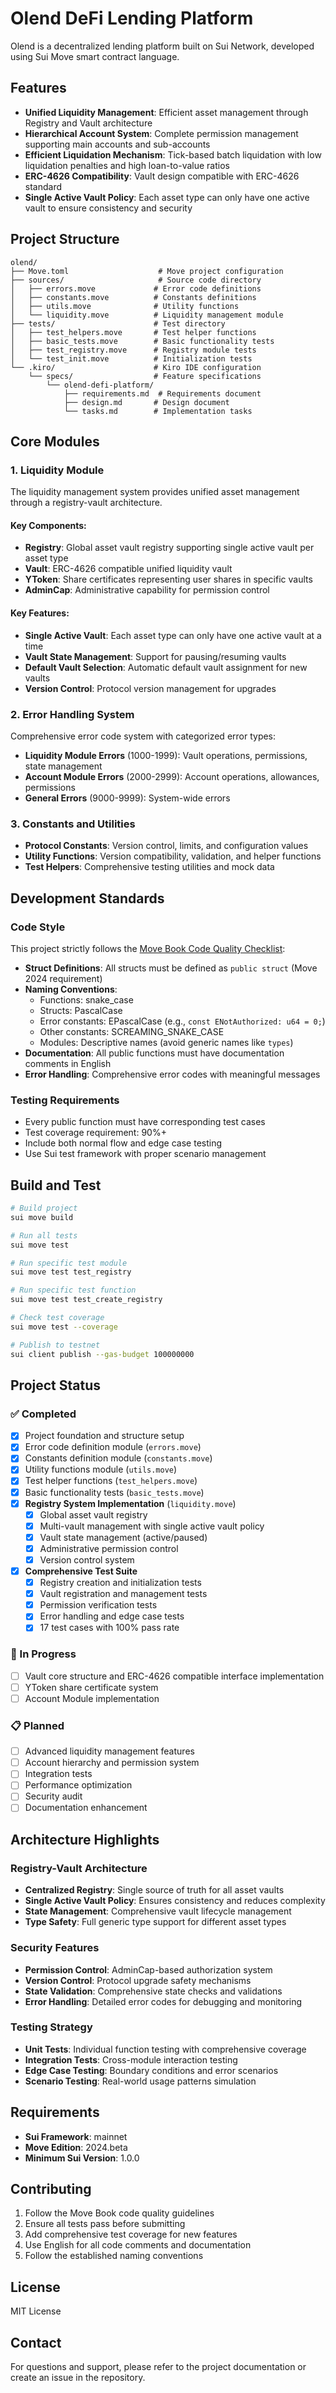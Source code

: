 # Olend DeFi Lending Platform

Olend is a decentralized lending platform built on Sui Network, developed using Sui Move smart contract language.

## Features

- **Unified Liquidity Management**: Efficient asset management through Registry and Vault architecture
- **Hierarchical Account System**: Complete permission management supporting main accounts and sub-accounts
- **Efficient Liquidation Mechanism**: Tick-based batch liquidation with low liquidation penalties and high loan-to-value ratios
- **ERC-4626 Compatibility**: Vault design compatible with ERC-4626 standard
- **Single Active Vault Policy**: Each asset type can only have one active vault to ensure consistency and security

## Project Structure

```
olend/
├── Move.toml                    # Move project configuration
├── sources/                     # Source code directory
│   ├── errors.move             # Error code definitions
│   ├── constants.move          # Constants definitions
│   ├── utils.move              # Utility functions
│   └── liquidity.move          # Liquidity management module
├── tests/                      # Test directory
│   ├── test_helpers.move       # Test helper functions
│   ├── basic_tests.move        # Basic functionality tests
│   ├── test_registry.move      # Registry module tests
│   └── test_init.move          # Initialization tests
└── .kiro/                      # Kiro IDE configuration
    └── specs/                  # Feature specifications
        └── olend-defi-platform/
            ├── requirements.md  # Requirements document
            ├── design.md       # Design document
            └── tasks.md        # Implementation tasks
```

## Core Modules

### 1. Liquidity Module
The liquidity management system provides unified asset management through a registry-vault architecture.

#### Key Components:
- **Registry**: Global asset vault registry supporting single active vault per asset type
- **Vault<T>**: ERC-4626 compatible unified liquidity vault
- **YToken<T>**: Share certificates representing user shares in specific vaults
- **AdminCap**: Administrative capability for permission control

#### Key Features:
- **Single Active Vault**: Each asset type can only have one active vault at a time
- **Vault State Management**: Support for pausing/resuming vaults
- **Default Vault Selection**: Automatic default vault assignment for new vaults
- **Version Control**: Protocol version management for upgrades

### 2. Error Handling System
Comprehensive error code system with categorized error types:
- **Liquidity Module Errors** (1000-1999): Vault operations, permissions, state management
- **Account Module Errors** (2000-2999): Account operations, allowances, permissions
- **General Errors** (9000-9999): System-wide errors

### 3. Constants and Utilities
- **Protocol Constants**: Version control, limits, and configuration values
- **Utility Functions**: Version compatibility, validation, and helper functions
- **Test Helpers**: Comprehensive testing utilities and mock data

## Development Standards

### Code Style
This project strictly follows the [Move Book Code Quality Checklist](https://move-book.com/guides/code-quality-checklist):

- **Struct Definitions**: All structs must be defined as `public struct` (Move 2024 requirement)
- **Naming Conventions**: 
  - Functions: snake_case
  - Structs: PascalCase
  - Error constants: EPascalCase (e.g., `const ENotAuthorized: u64 = 0;`)
  - Other constants: SCREAMING_SNAKE_CASE
  - Modules: Descriptive names (avoid generic names like `types`)
- **Documentation**: All public functions must have documentation comments in English
- **Error Handling**: Comprehensive error codes with meaningful messages

### Testing Requirements
- Every public function must have corresponding test cases
- Test coverage requirement: 90%+
- Include both normal flow and edge case testing
- Use Sui test framework with proper scenario management

## Build and Test

```bash
# Build project
sui move build

# Run all tests
sui move test

# Run specific test module
sui move test test_registry

# Run specific test function
sui move test test_create_registry

# Check test coverage
sui move test --coverage

# Publish to testnet
sui client publish --gas-budget 100000000
```

## Project Status

### ✅ Completed
- [x] Project foundation and structure setup
- [x] Error code definition module (`errors.move`)
- [x] Constants definition module (`constants.move`) 
- [x] Utility functions module (`utils.move`)
- [x] Test helper functions (`test_helpers.move`)
- [x] Basic functionality tests (`basic_tests.move`)
- [x] **Registry System Implementation** (`liquidity.move`)
  - [x] Global asset vault registry
  - [x] Multi-vault management with single active vault policy
  - [x] Vault state management (active/paused)
  - [x] Administrative permission control
  - [x] Version control system
- [x] **Comprehensive Test Suite**
  - [x] Registry creation and initialization tests
  - [x] Vault registration and management tests
  - [x] Permission verification tests
  - [x] Error handling and edge case tests
  - [x] 17 test cases with 100% pass rate

### 🚧 In Progress
- [ ] Vault<T> core structure and ERC-4626 compatible interface implementation
- [ ] YToken<T> share certificate system
- [ ] Account Module implementation

### 📋 Planned
- [ ] Advanced liquidity management features
- [ ] Account hierarchy and permission system
- [ ] Integration tests
- [ ] Performance optimization
- [ ] Security audit
- [ ] Documentation enhancement

## Architecture Highlights

### Registry-Vault Architecture
- **Centralized Registry**: Single source of truth for all asset vaults
- **Single Active Vault Policy**: Ensures consistency and reduces complexity
- **State Management**: Comprehensive vault lifecycle management
- **Type Safety**: Full generic type support for different asset types

### Security Features
- **Permission Control**: AdminCap-based authorization system
- **Version Control**: Protocol upgrade safety mechanisms
- **State Validation**: Comprehensive state checks and validations
- **Error Handling**: Detailed error codes for debugging and monitoring

### Testing Strategy
- **Unit Tests**: Individual function testing with comprehensive coverage
- **Integration Tests**: Cross-module interaction testing
- **Edge Case Testing**: Boundary conditions and error scenarios
- **Scenario Testing**: Real-world usage patterns simulation

## Requirements

- **Sui Framework**: mainnet
- **Move Edition**: 2024.beta
- **Minimum Sui Version**: 1.0.0

## Contributing

1. Follow the Move Book code quality guidelines
2. Ensure all tests pass before submitting
3. Add comprehensive test coverage for new features
4. Use English for all code comments and documentation
5. Follow the established naming conventions

## License

MIT License

## Contact

For questions and support, please refer to the project documentation or create an issue in the repository.